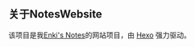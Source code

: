 ## 关于NotesWebsite

该项目是我[Enki's Notes](http://www.enkichen.com)的网站项目，由 [Hexo](https://hexo.io/) 强力驱动。